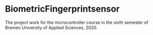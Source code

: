 # BiometricFingerprintsensor
 The project work for the microcontroller course in the sixth semester of Bremen University of Applied Sciences, 2020.
